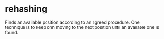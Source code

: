 # rehashing
Finds an available position according to an agreed procedure.
One technique is to keep onn moving to the next position until an available one is found.
